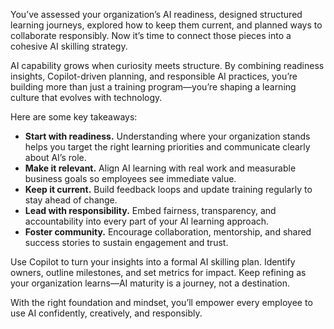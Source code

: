 You’ve assessed your organization’s AI readiness, designed structured learning journeys, explored how to keep them current, and planned ways to collaborate responsibly. Now it’s time to connect those pieces into a cohesive AI skilling strategy.

AI capability grows when curiosity meets structure. By combining readiness insights, Copilot-driven planning, and responsible AI practices, you’re building more than just a training program—you’re shaping a learning culture that evolves with technology.

Here are some key takeaways:

- **Start with readiness.** Understanding where your organization stands helps you target the right learning priorities and communicate clearly about AI’s role.  
- **Make it relevant.** Align AI learning with real work and measurable business goals so employees see immediate value.  
- **Keep it current.** Build feedback loops and update training regularly to stay ahead of change.  
- **Lead with responsibility.** Embed fairness, transparency, and accountability into every part of your AI learning approach.  
- **Foster community.** Encourage collaboration, mentorship, and shared success stories to sustain engagement and trust.  

Use Copilot to turn your insights into a formal AI skilling plan. Identify owners, outline milestones, and set metrics for impact. Keep refining as your organization learns—AI maturity is a journey, not a destination.

With the right foundation and mindset, you’ll empower every employee to use AI confidently, creatively, and responsibly.
